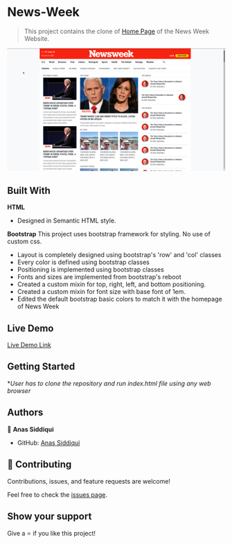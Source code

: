 # News-Week

> This project contains the clone of [Home Page](https://www.newsweek.com/) of the News Week Website.

![screenshot](./img/screenshot.png)


## Built With

**HTML**
- Designed in Semantic HTML style.


**Bootstrap**
This project uses bootstrap framework for styling. No use of custom css. 
- Layout is completely designed using bootstrap's 'row' and 'col' classes
- Every color is defined using bootstrap classes
- Positioning is implemented using bootstrap classes
- Fonts and sizes are implemented from bootstrap's reboot
- Created a custom mixin for top, right, left, and bottom positioning. 
- Created a custom mixin for font size with base font of 1em.
- Edited the default bootstrap basic colors to match it with the homepage of News Week



## Live Demo

[Live Demo Link](https://smcommits.github.io/News-Week/)


## Getting Started

**User has to clone the repository and run index.html file using any web browser*


## Authors

👤 **Anas Siddiqui**

- GitHub: [Anas Siddiqui](https://github.com/smcommits)

## 🤝 Contributing

Contributions, issues, and feature requests are welcome!

Feel free to check the [issues page](issues/).

## Show your support

Give a ⭐️ if you like this project!
